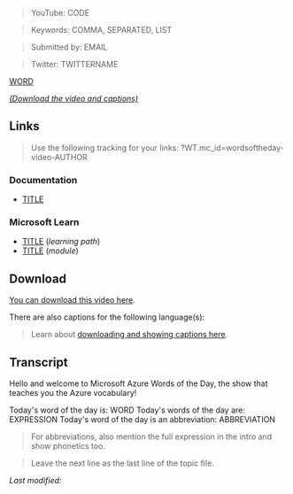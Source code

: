 > YouTube: CODE

> Keywords: COMMA, SEPARATED, LIST

> Submitted by: EMAIL

> Twitter: TWITTERNAME

[WORD](/topic/WORD)

<!-- YOUTUBEEMBED -->

[*(Download the video and captions)*](#download)

## Links

> Use the following tracking for your links: ?WT.mc_id=wordsoftheday-video-AUTHOR

### Documentation

- [TITLE](LINK)

### Microsoft Learn

- [TITLE](LINK) (*learning path*)
- [TITLE](LINK) (*module*)

<a id="download"></a>

## Download

[You can download this video here](<!-- DOWNLOAD -->).

There are also captions for the following language(s):

<!-- DOWNLOAD-CAPTIONS -->

> Learn about [downloading and showing captions here](/captions).

## Transcript

Hello and welcome to Microsoft Azure Words of the Day, the show that teaches you the Azure vocabulary!

Today's word of the day is: WORD
Today's words of the day are: EXPRESSION
Today's word of the day is an abbreviation: ABBREVIATION

> For abbreviations, also mention the full expression in the intro and show phonetics too.

> Leave the next line as the last line of the topic file.

*Last modified: <!-- DATETIME -->*
